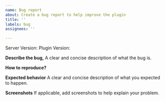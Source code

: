 ```yaml
---
name: Bug report
about: Create a bug report to help improve the plugin
title: ''
labels: bug
assignees: ''

---
```


Server Version: 
Plugin Version: 

**Describe the bug,**
A clear and concise description of what the bug is.

**How to reproduce?**

**Expected behavior**
A clear and concise description of what you expected to happen.

**Screenshots**
If applicable, add screenshots to help explain your problem.
